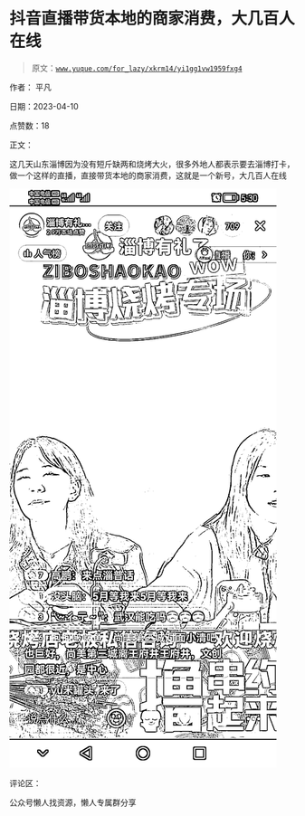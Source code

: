 # 抖音直播带货本地的商家消费，大几百人在线

> 原文：[`www.yuque.com/for_lazy/xkrm14/yi1gg1vw1959fxg4`](https://www.yuque.com/for_lazy/xkrm14/yi1gg1vw1959fxg4)



作者： 平凡



日期：2023-04-10



点赞数：18



正文：



这几天山东淄博因为没有短斤缺两和烧烤大火，很多外地人都表示要去淄博打卡，做一个这样的直播，直接带货本地的商家消费，这就是一个新号，大几百人在线



![](img/ebf34a3f22795205929e1830bbfe83c9.png)



评论区：



公众号懒人找资源，懒人专属群分享

